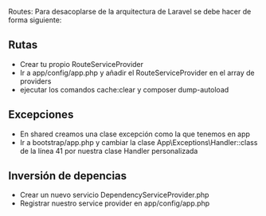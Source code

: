 Routes:
Para desacoplarse de la arquitectura de Laravel se debe hacer de forma siguiente:

## Rutas
- Crear tu propio RouteServiceProvider
- Ir a app/config/app.php y añadir el RouteServiceProvider en el array de providers
- ejecutar los comandos cache:clear y composer dump-autoload

## Excepciones
- En shared creamos una clase excepción como la que tenemos en app
- Ir a bootstrap/app.php y cambiar la clase App\Exceptions\Handler::class de la línea 41 por nuestra clase Handler personalizada


## Inversión de depencias
- Crear un nuevo servicio DependencyServiceProvider.php
- Registrar nuestro service provider en app/config/app.php
